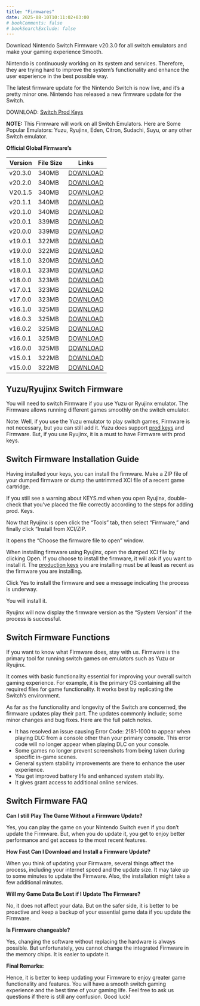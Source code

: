 ```yaml
---
title: "Firmwares"
date: 2025-08-10T10:11:02+03:00
# bookComments: false
# bookSearchExclude: false
---
```


Download Nintendo Switch Firmware v20.3.0 for all switch emulators and make your gaming experience Smooth.

Nintendo is continuously working on its system and services. Therefore, they are trying hard to improve the system’s functionality and enhance the user experience in the best possible way.

The latest firmware update for the Nintendo Switch is now live, and it’s a pretty minor one. Nintendo has released a new firmware update for the Switch.

DOWNLOAD: [Switch Prod Keys](/posts/prod-keys)

**NOTE:** This Firmware will work on all Switch Emulators. Here are Some Popular Emulators: Yuzu, Ryujinx, Eden, Citron, Sudachi, Suyu, or any other Switch emulator.

**Official Global Firmware’s**

| Version | File Size | Links                                                        |
| ------- | --------- | ------------------------------------------------------------ |
| v20.3.0 | 340MB     | [DOWNLOAD](https://github.com/THZoria/NX_Firmware/releases/download/20.3.0/Firmware.20.3.0.zip) |
| v20.2.0 | 340MB     | [DOWNLOAD](https://github.com/THZoria/NX_Firmware/releases/download/20.2.0/Firmware.20.2.0.zip) |
| V20.1.5 | 340MB     | [DOWNLOAD](https://github.com/THZoria/NX_Firmware/releases/download/20.1.5/Firmware.20.1.5.zip) |
| v20.1.1 | 340MB     | [DOWNLOAD](https://github.com/THZoria/NX_Firmware/releases/download/20.1.1/Firmware.20.1.1.zip) |
| v20.1.0 | 340MB     | [DOWNLOAD](https://github.com/THZoria/NX_Firmware/releases/download/20.1.0/Firmware.20.1.0.zip) |
| v20.0.1 | 339MB     | [DOWNLOAD](https://github.com/THZoria/NX_Firmware/releases/download/20.0.1/Firmware.20.0.1.zip) |
| v20.0.0 | 339MB     | [DOWNLOAD](https://github.com/THZoria/NX_Firmware/releases/download/20.0.0/Firmware.20.0.0.zip) |
| v19.0.1 | 322MB     | [DOWNLOAD](https://github.com/THZoria/NX_Firmware/releases/download/19.0.1/Firmware.19.0.1.zip) |
| v19.0.0 | 322MB     | [DOWNLOAD](https://github.com/THZoria/NX_Firmware/releases/download/19.0.0/Firmware.19.0.0.zip) |
| v18.1.0 | 320MB     | [DOWNLOAD](https://github.com/THZoria/NX_Firmware/releases/download/18.1.0/Firmware.18.1.0.zip) |
| v18.0.1 | 323MB     | [DOWNLOAD](https://github.com/THZoria/NX_Firmware/releases/download/18.0.1/Firmware.18.0.1.zip) |
| v18.0.0 | 323MB     | [DOWNLOAD](https://github.com/THZoria/NX_Firmware/releases/download/18.0.0/Firmware.18.0.0.zip) |
| v17.0.1 | 323MB     | [DOWNLOAD](https://github.com/THZoria/NX_Firmware/releases/download/17.0.1/Firmware.17.0.1.zip) |
| v17.0.0 | 323MB     | [DOWNLOAD](https://github.com/THZoria/NX_Firmware/releases/download/17.0.0/Firmware.17.0.0.zip) |
| v16.1.0 | 325MB     | [DOWNLOAD](https://github.com/THZoria/NX_Firmware/releases/download/16.1.0/Firmware.16.1.0.zip) |
| v16.0.3 | 325MB     | [DOWNLOAD](https://github.com/THZoria/NX_Firmware/releases/download/16.0.3/Firmware.16.0.3.zip) |
| v16.0.2 | 325MB     | [DOWNLOAD](https://github.com/THZoria/NX_Firmware/releases/download/16.0.2/Firmware.16.0.2.zip) |
| v16.0.1 | 325MB     | [DOWNLOAD](https://github.com/THZoria/NX_Firmware/releases/download/16.0.1/Firmware.16.0.1.zip) |
| v16.0.0 | 325MB     | [DOWNLOAD](https://github.com/THZoria/NX_Firmware/releases/download/16.0.0/Firmware.16.0.0.zip) |
| v15.0.1 | 322MB     | [DOWNLOAD](https://github.com/THZoria/NX_Firmware/releases/download/15.0.1/Firmware.15.0.1.zip) |
| v15.0.0 | 322MB     | [DOWNLOAD](https://github.com/THZoria/NX_Firmware/releases/download/15.0.0/Firmware.15.0.0.zip) |

## Yuzu/Ryujinx Switch Firmware

You will need to switch Firmware if you use Yuzu or Ryujinx emulator. The Firmware allows running different games smoothly on the switch emulator.

Note: Well, if you use the Yuzu emulator to play switch games, Firmware is not necessary, but you can still add it. Yuzu does support [prod keys](https://prodkeys.net/skyline-production-keys-v7/) and Firmware. But, if you use Ryujinx, it is a must to have Firmware with prod keys.

## Switch Firmware Installation Guide

Having installed your keys, you can install the firmware. Make a ZIP file of your dumped firmware or dump the untrimmed XCI file of a recent game cartridge.

If you still see a warning about KEYS.md when you open Ryujinx, double-check that you’ve placed the file correctly according to the steps for adding prod. Keys.

Now that Ryujinx is open click the “Tools” tab, then select “Firmware,” and finally click “Install from XCI/ZIP.

It opens the “Choose the firmware file to open” window.

When installing firmware using Ryujinx, open the dumped XCI file by clicking Open. If you choose to install the firmware, it will ask if you want to install it. The [production keys](/posts/prod-keys) you are installing must be at least as recent as the firmware you are installing.

Click Yes to install the firmware and see a message indicating the process is underway.

You will install it.

Ryujinx will now display the firmware version as the “System Version” if the process is successful.

## Switch Firmware Functions

If you want to know what Firmware does, stay with us. Firmware is the primary tool for running switch games on emulators such as Yuzu or Ryujinx.

It comes with basic functionality essential for improving your overall switch gaming experience. For example, it is the primary OS containing all the required files for game functionality. It works best by replicating the Switch’s environment.

As far as the functionality and longevity of the Switch are concerned, the firmware updates play their part. The updates commonly include; some minor changes and bug fixes. Here are the full patch notes.

- It has resolved an issue causing Error Code: 2181-1000 to appear when playing DLC from a console other than your primary console. This error code will no longer appear when playing DLC on your console.
- Some games no longer prevent screenshots from being taken during specific in-game scenes.
- General system stability improvements are there to enhance the user experience.
- You get improved battery life and enhanced system stability.
- It gives grant access to additional online services.

## Switch Firmware FAQ

**Can I still Play The Game Without a Firmware Update?**

Yes, you can play the game on your Nintendo Switch even if you don’t update the Firmware. But, when you do update it, you get to enjoy better performance and get access to the most recent features.

**How Fast Can I Download and Install a Firmware Update?**

When you think of updating your Firmware, several things affect the process, including your internet speed and the update size. It may take up to some minutes to update the Firmware. Also, the installation might take a few additional minutes.

**Will my Game Data Be Lost if I Update The Firmware?**

No, it does not affect your data. But on the safer side, it is better to be proactive and keep a backup of your essential game data if you update the Firmware.

**Is Firmware changeable?**

Yes, changing the software without replacing the hardware is always possible. But unfortunately, you cannot change the integrated Firmware in the memory chips. It is easier to update it.

**Final Remarks:**

Hence, it is better to keep updating your Firmware to enjoy greater game functionality and features. You will have a smooth switch gaming experience and the best time of your gaming life. Feel free to ask us questions if there is still any confusion. Good luck!